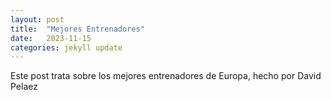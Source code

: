 ```yaml
---
layout: post
title:  "Mejores Entrenadores"
date:   2023-11-15
categories: jekyll update
---
```


Este post trata sobre los mejores entrenadores de Europa, hecho por David Pelaez
